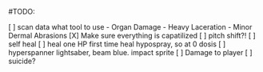 #TODO:

[ ] scan data what tool to use
    - Organ Damage
    - Heavy Laceration
    - Minor Dermal Abrasions
[X] Make sure everything is capatilized
[ ] pitch shift?!
[ ] self heal
[ ] heal one HP first time heal hypospray, so at 0 dosis
[ ] hyperspanner lightsaber, beam blue. impact sprite
    [ ] Damage to player
    [ ] suicide?